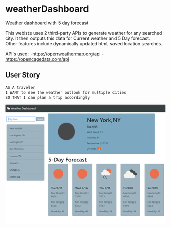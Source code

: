 # weatherDashboard
Weather dashboard with 5 day forecast 

This webiste uses 2 third-party APIs to generate weather for any searched city.
It then outputs this data for Current weather and 5 Day forecast.  
Other features include dynamically updated html, saved location searches.

API's used:
-https://openweathermap.org/api
-https://opencagedata.com/api


## User Story

```
AS A traveler
I WANT to see the weather outlook for multiple cities
SO THAT I can plan a trip accordingly
```
![weather dashboard demo](./assets/images/websitePhoto1.PNG)

